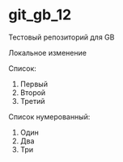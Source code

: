 # git_gb_12
Тестовый репозиторий для GB


Локальное изменение

Список:
1. Первый
2. Второй
3. Третий

Список нумерованный:
1. Один
2. Два
3. Три


